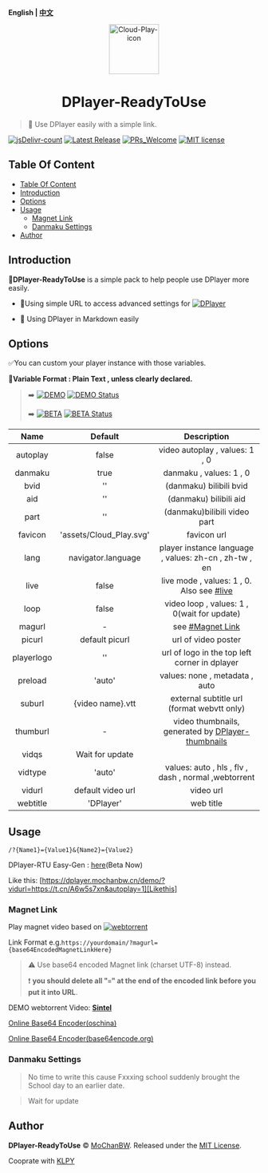 <b>English | [中文](./README_zh.md)</b>

<p align="center">
<img src="https://cdn.jsdelivr.net/gh/MoChanBW/DPlayer-ReadyToUse@0.0.4/assets/Cloud_Play_128px.png" alt="Cloud-Play-icon" width="100" >
</p>
<h1 align="center">DPlayer-ReadyToUse</h1>

> :dart: Use DPlayer easily with a simple link.

  [![jsDelivr-count](https://img.shields.io/jsdelivr/gh/hm/MoChanBW/DPlayer-ReadyToUse?color=%23e84d3d&logo=jsDelivr&style=flat-square&cacheSeconds=3600)](https://www.jsdelivr.com/package/gh/MoChanBW/DPlayer-ReadyToUse) [![Latest Release](https://img.shields.io/github/v/release/MoChanBW/DPlayer-ReadyToUse?include_prereleases&style=flat-square&logo=GitHub&cacheSeconds=3600)](https://github.com/MoChanBW/DPlayer-ReadyToUse/releases/) [![PRs_Welcome](https://img.shields.io/badge/PRs-welcome-brightgreen.svg?style=flat-square)](https://github.com/MoChanBW/DPlayer-ReadyToUse/commit/master/) [![MIT license](https://img.shields.io/github/license/MoChanBW/DPlayer-ReadyToUse?style=flat-square&cacheSeconds=36000)](https://github.com/MoChanBW/DPlayer-ReadyToUse/blob/master/LICENSE)

## Table Of Content

- [Table Of Content](#table-of-content)
- [Introduction](#introduction)
- [Options](#options)
- [Usage](#usage)
  - [Magnet Link](#magnet-link)
  - [Danmaku Settings](#danmaku-settings)
- [Author](#author)

## Introduction

:balloon:**DPlayer-ReadyToUse** is a simple pack to help people use DPlayer more easily.

- :rocket:Using simple URL to access advanced settings for [![DPlayer](https://img.shields.io/badge/GitHub-MoePlayer%2FDPlayer-FFAF00?logo=GitHub&style=flat-square&cacheSeconds=36000)](https://github.com/MoePlayer/DPlayer/)

- :beginner: Using DPlayer in Markdown easily
  
## Options

:white_check_mark:You can custom your player instance with those variables.

:pencil:**Variable Format : Plain Text , unless clearly declared.**

> :arrow_right: [![DEMO](https://img.shields.io/badge/DEMO%20on-Cloudflare%20Workers-f38020?logo=cloudflare&logoColor=f38020&style=flat-square&cacheSeconds=36000)](https://dplayer.mochanbw.cn/) [![DEMO Status](https://img.shields.io/uptimerobot/status/m784729343-649b372cd0c06203a3e597ca?label=DEMO%20status&logo=statuspage&logoColor=44CC11&style=flat-square)](https://stats.mochanbw.cn)
>
> :arrow_right: [![BETA](https://img.shields.io/badge/BETA%20RProxy%20by-Cf%20Workers-f38020?logo=cloudflare&logoColor=f38020&style=flat-square&cacheSeconds=36000)](https://dplayer.mochanbw.cn/beta/) [![BETA Status](https://img.shields.io/uptimerobot/status/m784624816-909fad502274ad089ac56ba8?label=BETA%20status&logo=statuspage&logoColor=44CC11&style=flat-square)](https://stats.mochanbw.cn)

|    Name    |         Default         |                                              Description                                              |
|:----------:|:-----------------------:|:-----------------------------------------------------------------------------------------------------:|
|  autoplay  |          false          |                                    video autoplay , values: 1 , 0                                     |
|  danmaku   |          true           |                                        danmaku , values: 1 , 0                                        |
|    bvid    |           ''            |                                        (danmaku) bilibili bvid                                        |
|    aid     |           ''            |                                        (danmaku) bilibili aid                                         |
|    part    |           ''            |                                    (danmaku)bilibili   video part                                     |
|  favicon   | 'assets/Cloud_Play.svg' |                                              favicon url                                              |
|    lang    |   navigator.language    |                         player instance language , values: zh-cn , zh-tw , en                         |
|    live    |          false          |          live mode , values: 1 , 0. Also see [#live](https://dplayer.js.org/guide.html#live)          |
|    loop    |          false          |                              video loop , values: 1 , 0(wait for update)                              |
|   magurl   |            -            |                                   see [#Magnet Link](#magnet-link)                                    |
|   picurl   |     default picurl      |                                          url of video poster                                          |
| playerlogo |           ''            |                             url of logo in the top left corner in dplayer                             |
|  preload   |         'auto'          |                                    values: none , metadata , auto                                     |
|   suburl   |    {video name}.vtt     |                              external subtitle url (format webvtt only)                               |
|  thumburl  |            -            | video thumbnails, generated by [DPlayer-thumbnails](https://github.com/MoePlayer/DPlayer-thumbnails/) |
|   vidqs    |     Wait for update     |                                                                                                       |
|  vidtype   |         'auto'          |                         values: auto , hls , flv , dash , normal ,webtorrent                          |
|   vidurl   |    default video url    |                                               video url                                               |
|  webtitle  |        'DPlayer'        |                                               web title                                               |

## Usage

`/?{Name1}={Value1}&{Name2}={Value2}`

DPlayer-RTU Easy-Gen : [here](https://dplayer.mochanbw.cn/generator/)(Beta Now)

Like this: [https://dplayer.mochanbw.cn/demo/?vidurl=https://t.cn/A6w5s7xn&autoplay=1][Likethis]

### Magnet Link

Play magnet video based on [![webtorrent](https://img.shields.io/badge/GitHub-webtorrent%2Fwebtorrent-35B44F?logo=GitHub&style=flat-square&cacheSeconds=36000)](https://github.com/webtorrent/webtorrent)

Link Format e.g.`https://yourdomain/?magurl={base64EncodedMagnetLinkHere}`

> :warning: Use base64 encoded Magnet link (charset UTF-8) instead.
>
> :heavy_exclamation_mark: **you should delete all "`=`" at the end of the encoded link before you put it into URL**.

DEMO webtorrent Video: **[Sintel](https://dplayer.mochanbw.cn/demo/?magurl=bWFnbmV0Oj94dD11cm46YnRpaDowOGFkYTVhN2E2MTgzYWFlMWUwOWQ4MzFkZjY3NDhkNTY2MDk1YTEwJmRuPVNpbnRlbCZ0cj11ZHAlM2ElMmYlMmZ0cmFja2VyLm9wZW50cmFja3Iub3JnJTNhMTMzNyZ0cj11ZHAlM2ElMmYlMmZleHBsb2RpZS5vcmclM2E2OTY5JnRyPXVkcCUzYSUyZiUyZnRyYWNrZXIuZW1waXJlLWpzLnVzJTNhMTMzNyZ0cj13c3MlM2ElMmYlMmZ0cmFja2VyLmJ0b3JyZW50Lnh5eiZ0cj13c3MlM2ElMmYlMmZ0cmFja2VyLm9wZW53ZWJ0b3JyZW50LmNvbSZ0cj13c3MlM2ElMmYlMmZ0cmFja2VyLmZhc3RjYXN0Lm56JndzPWh0dHBzJTNhJTJmJTJmd2VidG9ycmVudC5pbyUyZnRvcnJlbnRzJTJm)**

[Online Base64 Encoder(oschina)](https://tool.oschina.net/encrypt?type=3)

[Online Base64 Encoder(base64encode.org)](https://www.base64encode.org/)

### Danmaku Settings

> No time to write this cause Fxxxing school suddenly brought the School day to an earlier date.
	
> Wait for update

## Author

**DPlayer-ReadyToUse** © [MoChanBW](https://github.com/MoChanBW/). Released under the [MIT License](./LICENSE).

Cooprate with [KLPY](https://github.com/KLPY-shuai/)

[picurl]:https://consumer-img.huawei.com/content/dam/huawei-cbg-site/common/mkt/pdp/phones/p40-pro-plus/images/design/design-intro-e-plus.jpg
[videourl]:https://consumer.huawei.com/content/dam/huawei-cbg-site/common/mkt/pdp/phones/p40-pro-plus/images/intro/tvc/video-e-plus.webm
[Likethis]:https://dplayer.mochanbw.cn/demo/?vidurl=https://consumer.huawei.com/content/dam/huawei-cbg-site/common/mkt/pdp/phones/p40-pro-plus/images/intro/tvc/video-e-plus.webm&autoplay=1
